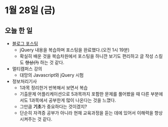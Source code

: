 # 1월 28일 (금)

## 오늘 한 일

* [블로그 포스팅](https://goodjeon.github.io/)
  * jQuery 내용을 복습하며 포스팅을 완료했다.(오전 1시 19분)
  * 확실히 배운 것을 복습차원에서 포스팅을 하니깐 보기도 편리하고 글 작성 스킬도 ~~향상(?)~~ 하는 것 같다.
* 멀티캠퍼스 강의
  * 대망의 Javascript와 jQuery 시험
* 정보처리기사
  * 1과목 정리한거 반복해서 보면서 복습
  * 기출문제 어플리케이션으로 5과목까지 포함한 문제를 풀어봤을 때 다른 부분에서도 1과목에서 공부한게 많이 나온다는 것을 느꼈다.
  * 그만큼 **기초**가 중요하다는 것이겠지?
  * 단순히 자격증 공부가 아니라 현재 교육과정을 듣는 데에 있어서 이해력을 향상시켜주는 것 같다.